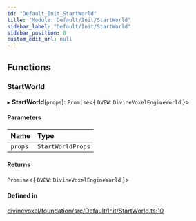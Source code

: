```yaml
---
id: "Default_Init_StartWorld"
title: "Module: Default/Init/StartWorld"
sidebar_label: "Default/Init/StartWorld"
sidebar_position: 0
custom_edit_url: null
---
```


## Functions

### StartWorld

▸ **StartWorld**(`props`): `Promise`\<\{ `DVEW`: `DivineVoxelEngineWorld`  }\>

#### Parameters

| Name | Type |
| :------ | :------ |
| `props` | `StartWorldProps` |

#### Returns

`Promise`\<\{ `DVEW`: `DivineVoxelEngineWorld`  }\>

#### Defined in

[divinevoxel/foundation/src/Default/Init/StartWorld.ts:10](https://github.com/lucasdamianjohnson/DivineVoxelEngine/blob/596fa7391478620ed460dfb4856ff0a763b91c49/divinevoxel/foundation/src/Default/Init/StartWorld.ts#L10)
